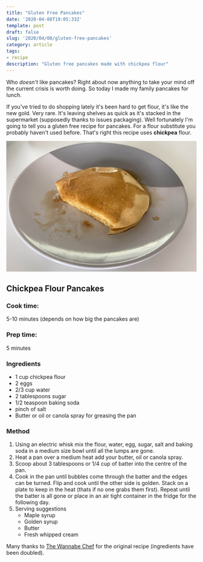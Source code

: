 ```yaml
---
title: "Gluten Free Pancakes"
date: '2020-04-08T19:05:33Z'
template: post
draft: false
slug: '2020/04/08/gluten-free-pancakes'
category: article
tags:
- recipe
description: "Gluten free pancakes made with chickpea flour"
---
```


Who *doesn't* like pancakes? Right about now anything to take your mind off the current crisis is worth doing. So today I made my family pancakes for lunch. 

If you've tried to do shopping lately it's been hard to get flour, it's like the new gold. Very rare. It's leaving shelves as quick as it's stacked in the supermarket (supposedly thanks to issues packaging). Well fortunately I'm going to tell you a gluten free recipe for pancakes. For a flour substitute you probably haven't used before. That's right this recipe uses **chickpea** flour.

![Gluten Free Chickpea pancakes](./gluten-free-chickpea-pancakes.jpg)

## Chickpea Flour Pancakes

### Cook time: 

5-10 minutes (depends on how big the pancakes are)

### Prep time: 

5 minutes

### Ingredients

- 1 cup chickpea flour
- 2 eggs 
- 2/3 cup water
- 2 tablespoons sugar
- 1/2 teaspoon baking soda
- pinch of salt
- Butter or oil or canola spray for greasing the pan

### Method

1. Using an electric whisk mix the flour, water, egg, sugar, salt and baking soda in a medium size bowl until all the lumps are gone.
2. Heat a pan over a medium heat add your butter, oil or canola spray.
3. Scoop about 3 tablespoons or 1/4 cup of batter into the centre of the pan.
4. Cook in the pan until bubbles come through the batter and the edges can be turned. Flip and cook until the other side is golden. Stack on a plate to keep in the heat (thats if no one grabs them first). Repeat until the batter is all gone or place in an air tight container in the fridge for the following day.
5. Serving suggestions 
   - Maple syrup
   - Golden syrup
   - Butter
   - Fresh whipped cream

Many thanks to [The Wannabe Chef](https://www.thewannabechef.net/2012/05/15/chickpea-flour-pancakes/) for the original recipe (ingredients have been doubled).

